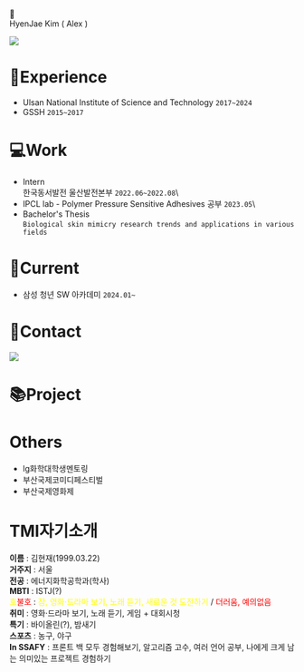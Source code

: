 👋\
HyenJae Kim ( Alex )

<img src="https://img.shields.io/badge/Java-007396?style=flat&logo=OpenJDK&logoColor=white"/> 
  

# 📖Experience
- Ulsan National Institute of Science and Technology `2017~2024`
- GSSH `2015~2017`
# 💻Work
- Intern\
한국동서발전 울산발전본부	`2022.06~2022.08`\
- IPCL lab - Polymer Pressure Sensitive Adhesives 공부 `2023.05`\
- Bachelor's Thesis\
`Biological skin mimicry research trends and applications in various fields`

# 📌Current

  
  - 삼성 청년 SW 아카데미 `2024.01~`
# 🤝Contact
 <a href="mailto:nowalex322@gmail.com@gmail.com"><img src="https://img.shields.io/badge/Gmail-EA4335?style=flat-square&logo=Gmail&logoColor=black"/></a>

# 📚Project

# Others
- lg화학대학생멘토링
- 부산국제코미디페스티벌
- 부산국제영화제
# TMI자기소개
**이름** : 김현재(1999.03.22)\
**거주지** : 서울\
**전공** : 에너지화학공학과(학사)\
**MBTI** : ISTJ(?)\
<span style="color:yellow">호</span><span style="color:red">불호</span> : <span style="color:yellow">잠, 영화·드라마 보기, 노래 듣기, 새로운 것 도전하기</span> / <span style="color:red">더러움, 예의없음</span>\
**취미** : 영화·드라마 보기, 노래 듣기, 게임 + 대회시청\
**특기** : 바이올린(?), 밤새기\
**스포츠** : 농구, 야구\
**In SSAFY** : 프론트 백 모두 경험해보기, 알고리즘 고수, 여러 언어 공부, 나에게 크게 남는 의미있는 프로젝트 경험하기